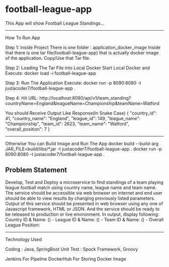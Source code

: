 # football-league-app
This App will show Football League Standings...

-------------------------------------------------------------------------------------
How To Run App

Step 1: Inside Project There is one folder : application_docker_image
Inside that there is one tar file(football-league-app) that is actually docker image of the application.
Copy/Use that Tar file.

Step 2: Loading The Tar File into Local Docker
Start Local Docker and Execute:
docker load -i football-league-app

Step 3: Run The Application
Execute:
docker run -p 8090:8080 -t justacoder7/football-league-app .

Step 4:
Hit URL:
http://localhost:8090/api/v1/team_standing?countryName=England&leagueName=Championship&teamName=Watford

You should Receive Output Like
Response(In Snake Case)
{
    "country_id": 41,
    "country_name": "England",
    "league_id": 149,
    "league_name": "Championship",
    "team_id": 2623,
    "team_name": "Watford",
    "overall_position": 7
}

----------------------------------------------
Otherwise You can Build Image and Run The App
docker build --build-arg JAR_FILE=build/libs/*.jar -t justacoder7/football-league-app .
docker run -p 8090:8080 -t justacoder7/football-league-app .



Problem Statement
-----------------
Develop, Test and Deploy a microservice to find standings of a team playing league football match using country name, league name and team name. The
service should be accessible via web browser on internet and end user should be able to view results by changing previously listed parameters. Output of
this service should be presented in web browser using any one of Javascript framework, HTML or JSON. And the service should be ready to be released
to production or live environment. In output, display following:
Country ID & Name: (<ID>) - <name>
League ID & Name: (<ID>) - <name>
Team ID & Name: (<ID>) - <name>
Overall League Position: <position>


------------------------------------------------------
Technology Used

Coding : Java, SpringBoot 
Unit Test : Spock Framework, Groovy

Jenkins For Pipeline
DockerHub For Storing Docker Image

